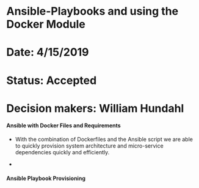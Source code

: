 # Ansible-Playbooks and using the Docker Module 
# Date: 4/15/2019

# Status: Accepted
# Decision makers: William Hundahl

#### Ansible with Docker Files and Requirements 

- With the combination of Dockerfiles and the Ansible script we are able to quickly provision system architecture and micro-service dependencies quickly and efficiently. 


- 

#### Ansible Playbook Provisioning